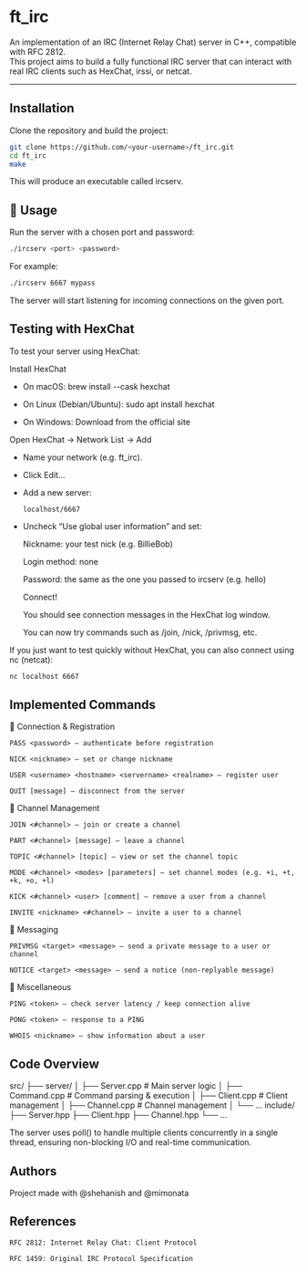 # ft_irc

An implementation of an IRC (Internet Relay Chat) server in C++, compatible with RFC 2812.  
This project aims to build a fully functional IRC server that can interact with real IRC clients such as HexChat, irssi, or netcat.

---

## Installation

Clone the repository and build the project:

```bash
git clone https://github.com/<your-username>/ft_irc.git
cd ft_irc
make
```

This will produce an executable called ircserv.

## 🚀 Usage

Run the server with a chosen port and password:

```bash
./ircserv <port> <password>
```

For example:

```bash
./ircserv 6667 mypass
```

The server will start listening for incoming connections on the given port.

## Testing with HexChat

To test your server using HexChat:

Install HexChat

- On macOS: brew install --cask hexchat

- On Linux (Debian/Ubuntu): sudo apt install hexchat

- On Windows: Download from the official site

Open HexChat → Network List → Add

- Name your network (e.g. ft_irc).

- Click Edit...

- Add a new server:

      localhost/6667

- Uncheck “Use global user information” and set:

    Nickname: your test nick (e.g. BillieBob)

    Login method: none

    Password: the same as the one you passed to ircserv (e.g. hello)

  Connect!

    You should see connection messages in the HexChat log window.

    You can now try commands such as /join, /nick, /privmsg, etc.

If you just want to test quickly without HexChat, you can also connect using nc (netcat):

```bash
nc localhost 6667
```

## Implemented Commands
🔹 Connection & Registration

    PASS <password> — authenticate before registration

    NICK <nickname> — set or change nickname

    USER <username> <hostname> <servername> <realname> — register user

    QUIT [message] — disconnect from the server

🔹 Channel Management

    JOIN <#channel> — join or create a channel

    PART <#channel> [message] — leave a channel

    TOPIC <#channel> [topic] — view or set the channel topic

    MODE <#channel> <modes> [parameters] — set channel modes (e.g. +i, +t, +k, +o, +l)

    KICK <#channel> <user> [comment] — remove a user from a channel

    INVITE <nickname> <#channel> — invite a user to a channel

🔹 Messaging

    PRIVMSG <target> <message> — send a private message to a user or channel

    NOTICE <target> <message> — send a notice (non-replyable message)

🔹 Miscellaneous

    PING <token> — check server latency / keep connection alive

    PONG <token> — response to a PING

    WHOIS <nickname> — show information about a user

## Code Overview

src/
├── server/
│   ├── Server.cpp      # Main server logic
│   ├── Command.cpp     # Command parsing & execution
│   ├── Client.cpp      # Client management
│   ├── Channel.cpp     # Channel management
│   └── ...
include/
├── Server.hpp
├── Client.hpp
├── Channel.hpp
└── ...

The server uses poll() to handle multiple clients concurrently in a single thread, ensuring non-blocking I/O and real-time communication.

## Authors

Project made with @shehanish and @mimonata

## References

    RFC 2812: Internet Relay Chat: Client Protocol

    RFC 1459: Original IRC Protocol Specification


